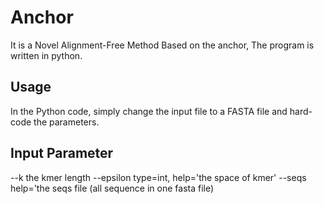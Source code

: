 Anchor
===
It is a Novel Alignment-Free Method Based on the anchor, The program is written in python.

Usage
----
In the Python code, simply change the input file to a FASTA file and hard-code the parameters.

Input Parameter
---
--k the kmer length
--epsilon type=int, help='the space of kmer'
--seqs  help='the seqs file (all sequence in one fasta file)
